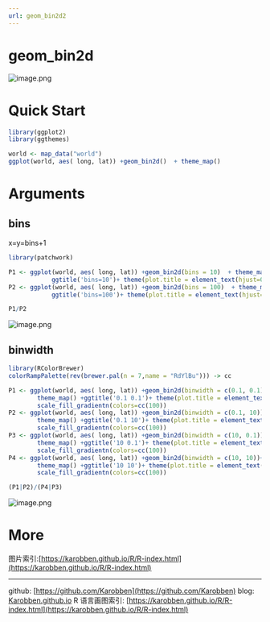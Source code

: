```yaml
---
url: geom_bin2d2
---
```

# geom_bin2d


![image.png](https://cdn.nlark.com/yuque/0/2020/png/691897/1580013586134-cebe2794-338c-446f-b2fd-fee3e5e0f0de.png#align=left&display=inline&height=669&name=image.png&originHeight=669&originWidth=1060&size=19196&status=done&style=none&width=1060)

<a name="4wGpq"></a>
# Quick Start
```r
library(ggplot2)
library(ggthemes)

world <- map_data("world")
ggplot(world, aes( long, lat)) +geom_bin2d()  + theme_map()
```

<a name="vmNgc"></a>
# Arguments
<a name="N6aE2"></a>
## bins
x=y=bins+1
```r
library(patchwork)

P1 <- ggplot(world, aes( long, lat)) +geom_bin2d(bins = 10)  + theme_map() +
			ggtitle('bins=10')+ theme(plot.title = element_text(hjust=0.5,size=20))
P2 <- ggplot(world, aes( long, lat)) +geom_bin2d(bins = 100)  + theme_map() +
			ggtitle('bins=100')+ theme(plot.title = element_text(hjust=0.5,size=20))

P1/P2
```


![image.png](https://cdn.nlark.com/yuque/0/2020/png/691897/1580013945709-8a623246-3b31-4aed-a74d-883a55c929e6.png#align=left&display=inline&height=639&name=image.png&originHeight=639&originWidth=630&size=33173&status=done&style=none&width=630)<br />

<a name="pMKRk"></a>
## binwidth
```r
library(RColorBrewer)
colorRampPalette(rev(brewer.pal(n = 7,name = "RdYlBu"))) -> cc

P1 <- ggplot(world, aes( long, lat)) +geom_bin2d(binwidth = c(0.1, 0.1))+
		theme_map() +ggtitle('0.1 0.1')+ theme(plot.title = element_text(hjust=0.5,size=20))+
		scale_fill_gradientn(colors=cc(100))
P2 <- ggplot(world, aes( long, lat)) +geom_bin2d(binwidth = c(0.1, 10))+
		theme_map() +ggtitle('0.1 10')+ theme(plot.title = element_text(hjust=0.5,size=20))+
		scale_fill_gradientn(colors=cc(100))
P3 <- ggplot(world, aes( long, lat)) +geom_bin2d(binwidth = c(10, 0.1))+
		theme_map() +ggtitle('10 0.1')+ theme(plot.title = element_text(hjust=0.5,size=20))+
		scale_fill_gradientn(colors=cc(100))
P4 <- ggplot(world, aes( long, lat)) +geom_bin2d(binwidth = c(10, 10))+
		theme_map() +ggtitle('10 10')+ theme(plot.title = element_text(hjust=0.5,size=20))+
		scale_fill_gradientn(colors=cc(100))

(P1|P2)/(P4|P3)
```

![image.png](https://cdn.nlark.com/yuque/0/2020/png/691897/1580052808856-8356b6dc-4e6c-47ef-80d2-48ea064af220.png#align=left&display=inline&height=549&name=image.png&originHeight=549&originWidth=770&size=43351&status=done&style=none&width=770)

<a name="FG8Ad"></a>
# More
图片索引:[https://karobben.github.io/R/R-index.html](https://karobben.github.io/R/R-index.html)




---
github: [https://github.com/Karobben](https://github.com/Karobben)
blog: [Karobben.github.io](http://Karobben.github.io)
R 语言画图索引: [https://karobben.github.io/R/R-index.html](https://karobben.github.io/R/R-index.html)
